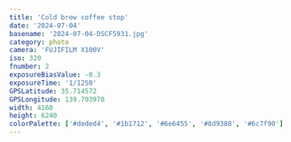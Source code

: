 ```yaml
---
title: 'Cold brew coffee stop'
date: '2024-07-04'
basename: '2024-07-04-DSCF5931.jpg'
category: photo
camera: 'FUJIFILM X100V'
iso: 320
fnumber: 2
exposureBiasValue: -0.3
exposureTime: '1/1250'
GPSLatitude: 35.714572
GPSLongitude: 139.793978
width: 4160
height: 6240
colorPalette: ['#deded4', '#1b1712', '#6e6455', '#8d9388', '#6c7f90']
---
```

